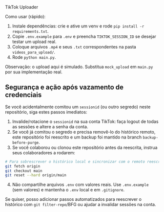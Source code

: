TikTok Uploader 

Como usar (rápido):

1. Instale dependências: crie e ative um venv e rode `pip install -r requirements.txt`.
2. Copie `.env.example` para `.env` e preencha `TIKTOK_SESSION_ID` se desejar testar um upload real.
3. Coloque arquivos `.mp4` e seus `.txt` correspondentes na pasta `videos_para_upload/`.
4. Rode `python main.py`.

Observação: o upload aqui é simulado. Substitua `mock_upload` em `main.py` por sua implementação real.

Segurança e ação após vazamento de credenciais
-------------------------------------------------

Se você acidentalmente comitou um `sessionid` (ou outro segredo) neste repositório, siga estes passos imediatos:

1. Invalide/rotacione o `sessionid` na sua conta TikTok: faça logout de todas as sessões e altere a senha da conta.
2. Se você já comitou o segredo e precisa removê-lo do histórico remoto, este repositório foi reescrito e um backup foi mantido na branch `backup-before-purge`.
3. Se você colaborou ou clonou este repositório antes da reescrita, instrua seus colaboradores a rodarem:

```bash
# Para sobrescrever o histórico local e sincronizar com o remoto reescrito
git fetch origin
git checkout main
git reset --hard origin/main
```

4. Não compartilhe arquivos `.env` com valores reais. Use `.env.example` (sem valores) e mantenha o `.env` local e em `.gitignore`.

Se quiser, posso adicionar passos automatizados para reescrever o histórico com `git filter-repo`/BFG ou ajudar a invalidar sessões na conta.
